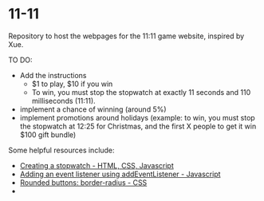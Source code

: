 # 11-11
Repository to host the webpages for the 11:11 game website, inspired by Xue.

TO DO: 
 * Add the instructions
    * $1 to play, $10 if you win
    * To win, you must stop the stopwatch at exactly 11 seconds and 110 milliseconds (11:11).
 * implement a chance of winning (around 5%)
 * implement promotions around holidays (example: to win, you must stop the stopwatch at 12:25 for Christmas, and the first X people to get it win $100 gift bundle)

Some helpful resources include:
 * [Creating a stopwatch - HTML, CSS, Javascript](https://blog.devgenius.io/creating-a-stopwatch-timer-with-html-css-and-javascript-d97da2f23554)
 * [Adding an event listener using addEventListener - Javascript](https://www.w3schools.com/jsref/met_element_addeventlistener.asp)
 * [Rounded buttons: border-radius - CSS](https://www.w3schools.com/howto/howto_css_round_buttons.asp)
 * 